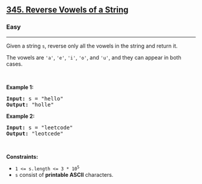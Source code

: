 <h2><a href="https://leetcode.com/problems/reverse-vowels-of-a-string/">345. Reverse Vowels of a String</a></h2><h3>Easy</h3><hr><div style="user-select: auto;"><p style="user-select: auto;">Given a string <code style="user-select: auto;">s</code>, reverse only all the vowels in the string and return it.</p>

<p style="user-select: auto;">The vowels are <code style="user-select: auto;">'a'</code>, <code style="user-select: auto;">'e'</code>, <code style="user-select: auto;">'i'</code>, <code style="user-select: auto;">'o'</code>, and <code style="user-select: auto;">'u'</code>, and they can appear in both cases.</p>

<p style="user-select: auto;">&nbsp;</p>
<p style="user-select: auto;"><strong style="user-select: auto;">Example 1:</strong></p>
<pre style="user-select: auto;"><strong style="user-select: auto;">Input:</strong> s = "hello"
<strong style="user-select: auto;">Output:</strong> "holle"
</pre><p style="user-select: auto;"><strong style="user-select: auto;">Example 2:</strong></p>
<pre style="user-select: auto;"><strong style="user-select: auto;">Input:</strong> s = "leetcode"
<strong style="user-select: auto;">Output:</strong> "leotcede"
</pre>
<p style="user-select: auto;">&nbsp;</p>
<p style="user-select: auto;"><strong style="user-select: auto;">Constraints:</strong></p>

<ul style="user-select: auto;">
	<li style="user-select: auto;"><code style="user-select: auto;">1 &lt;= s.length &lt;= 3 * 10<sup style="user-select: auto;">5</sup></code></li>
	<li style="user-select: auto;"><code style="user-select: auto;">s</code> consist of <strong style="user-select: auto;">printable ASCII</strong> characters.</li>
</ul>
</div>
